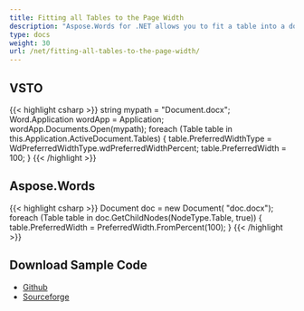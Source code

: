 ```yaml
---
title: Fitting all Tables to the Page Width
description: "Aspose.Words for .NET allows you to fit a table into a document by page width easily and fast instead of using VSTO."
type: docs
weight: 30
url: /net/fitting-all-tables-to-the-page-width/
---
```


## VSTO

{{< highlight csharp >}}
string mypath = "Document.docx";
Word.Application wordApp = Application;
wordApp.Documents.Open(mypath);
foreach (Table table in this.Application.ActiveDocument.Tables)
{
  table.PreferredWidthType = WdPreferredWidthType.wdPreferredWidthPercent;
  table.PreferredWidth = 100;
}
{{< /highlight >}}

## Aspose.Words

{{< highlight csharp >}}
Document doc = new Document( "doc.docx");
foreach (Table table in doc.GetChildNodes(NodeType.Table, true))
{
	table.PreferredWidth = PreferredWidth.FromPercent(100);
}
{{< /highlight >}}

## Download Sample Code

- [Github](https://github.com/asposemarketplace/Aspose_for_VSTO/releases/download/Aspose.Words1.0/Fitting.all.Tables.to.the.Page.Width.Aspose.Words.zip)
- [Sourceforge](https://sourceforge.net/projects/asposevsto/files/)
